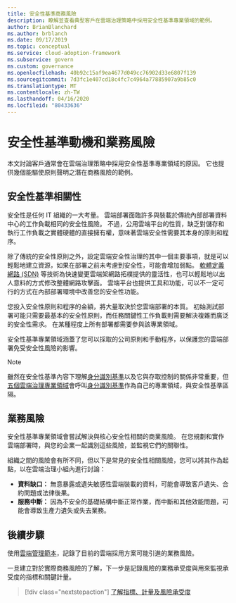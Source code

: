 ```yaml
---
title: 安全性基準商務風險
description: 瞭解並查看典型客戶在雲端治理策略中採用安全性基準專業領域的範例。
author: BrianBlanchard
ms.author: brblanch
ms.date: 09/17/2019
ms.topic: conceptual
ms.service: cloud-adoption-framework
ms.subservice: govern
ms.custom: governance
ms.openlocfilehash: 40b92c15af9ea4677d049cc76902d33e6807f139
ms.sourcegitcommit: 7d3fc1e407cd18c4fc7c4964a77885907a9b85c0
ms.translationtype: MT
ms.contentlocale: zh-TW
ms.lasthandoff: 04/16/2020
ms.locfileid: "80433636"
---
```

# <a name="security-baseline-motivations-and-business-risks"></a>安全性基準動機和業務風險

本文討論客戶通常會在雲端治理策略中採用安全性基準專業領域的原因。 它也提供幾個能驅使原則聲明之潛在商務風險的範例。

<!-- markdownlint-disable MD026 -->

## <a name="security-baseline-relevancy"></a>安全性基準相關性

安全性是任何 IT 組織的一大考量。 雲端部署面臨許多與裝載於傳統內部部署資料中心的工作負載相同的安全性風險。 不過，公用雲端平台的性質，缺乏對儲存和執行工作負載之實體硬體的直接擁有權，意味著雲端安全性需要其本身的原則和程序。

除了傳統的安全性原則之外，設定雲端安全性治理的其中一個主要事項，就是可以輕鬆地建立資源，如果在部署之前未考慮到安全性，可能會增加弱點。 [軟體定義網路 (SDN)](../../decision-guides/software-defined-network/index.md) 等技術為快速變更雲端架網路拓樸提供的靈活性，也可以輕鬆地以出人意料的方式修改整體網路攻擊面。 雲端平台也提供工具和功能，可以不一定可行的方式在內部部署環境中改善您的安全性功能。

您投入安全性原則和程序的金額，將大量取決於您雲端部署的本質。 初始測試部署可能只需要最基本的安全性原則，而任務關鍵性工作負載則需要解決複雜而廣泛的安全性需求。 在某種程度上所有部署都需要參與該專業領域。

安全性基準專業領域涵蓋了您可以採取的公司原則和手動程序，以保護您的雲端部署免受安全性風險的影響。

> [!NOTE]
>雖然在安全性基準內容下理解[身分識別基準](../identity-baseline/index.md)以及它與存取控制的關係非常重要，但[五個雲端治理專業領域](../index.md)會呼叫[身分識別基準](../identity-baseline/index.md)作為自己的專業領域，與安全性基準區隔。

## <a name="business-risk"></a>業務風險

安全性基準專業領域會嘗試解決與核心安全性相關的商業風險。 在您規劃和實作雲端部署時，與您的企業一起識別這些風險，並監視它們的關聯性。

組織之間的風險會有所不同，但以下是常見的安全性相關風險，您可以將其作為起點，以在雲端治理小組內進行討論：

- **資料缺口：** 無意暴露或遺失敏感性雲端裝載的資料，可能會導致客戶遺失、合約問題或法律後果。
- **服務中斷：** 因為不安全的基礎結構中斷正常作業，而中斷和其他效能問題，可能會導致生產力遺失或失去業務。

## <a name="next-steps"></a>後續步驟

使用[雲端管理範本](./template.md)，記錄了目前的雲端採用方案可能引進的業務風險。

一旦建立對於實際商務風險的了解，下一步是記錄風險的業務承受度與用來監視承受度的指標和關鍵計量。

> [!div class="nextstepaction"]
> [了解指標、計量及風險承受度](./metrics-tolerance.md)
